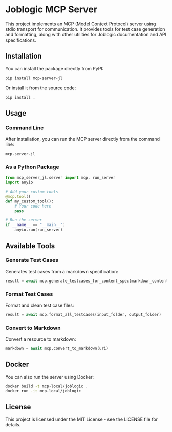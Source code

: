 # Joblogic MCP Server

This project implements an MCP (Model Context Protocol) server using stdio transport for communication. It provides tools for test case generation and formatting, along with other utilities for Joblogic documentation and API specifications.

## Installation

You can install the package directly from PyPI:

```bash
pip install mcp-server-jl
```

Or install it from the source code:

```bash
pip install .
```

## Usage

### Command Line

After installation, you can run the MCP server directly from the command line:

```bash
mcp-server-jl
```

### As a Python Package

```python
from mcp_server_jl.server import mcp, run_server
import anyio

# Add your custom tools
@mcp.tool()
def my_custom_tool():
    # Your code here
    pass

# Run the server
if __name__ == "__main__":
    anyio.run(run_server)
```

## Available Tools

### Generate Test Cases

Generates test cases from a markdown specification:

```python
result = await mcp.generate_testcases_for_content_spec(markdown_content, spec_file_path)
```

### Format Test Cases

Format and clean test case files:

```python
result = await mcp.format_all_testcases(input_folder, output_folder)
```

### Convert to Markdown

Convert a resource to markdown:

```python
markdown = await mcp.convert_to_markdown(uri)
```

## Docker

You can also run the server using Docker:

```bash
docker build -t mcp-local/joblogic .
docker run -it mcp-local/joblogic
```

## License

This project is licensed under the MIT License - see the LICENSE file for details.



